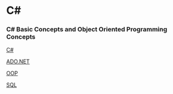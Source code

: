 # C#

### C# Basic Concepts and Object Oriented Programming Concepts

[C#](https://github.com/KIRANKUMAR7296/CSharp/blob/main/C%23.md)

[ADO.NET]()

[OOP](https://github.com/KIRANKUMAR7296/CSharp/blob/main/OOP.md)

[SQL]()


